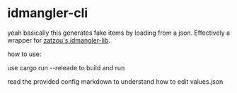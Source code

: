 # idmangler-cli
yeah basically this generates fake items by loading from a json. Effectively a wrapper for [zatzou's idmangler-lib](https://github.com/Zatzou/idmangler-lib).

how to use:

use cargo run --releade to build and run

read the provided config markdown to understand how to edit values.json
